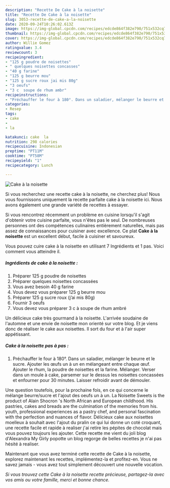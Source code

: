 ```yaml
---
description: "Recette De Cake à la noisette"
title: "Recette De Cake à la noisette"
slug: 3053-recette-de-cake-a-la-noisette
date: 2020-09-24T10:26:02.613Z
image: https://img-global.cpcdn.com/recipes/edcde864f382e790/751x532cq70/cake-a-la-noisette-photo-principale-de-la-recette.jpg
thumbnail: https://img-global.cpcdn.com/recipes/edcde864f382e790/751x532cq70/cake-a-la-noisette-photo-principale-de-la-recette.jpg
cover: https://img-global.cpcdn.com/recipes/edcde864f382e790/751x532cq70/cake-a-la-noisette-photo-principale-de-la-recette.jpg
author: Willie Gomez
ratingvalue: 3.4
reviewcount: 3
recipeingredient:
- "125 g poudre de noisettes"
- " quelques noisettes concasses"
- "40 g farine"
- "125 g beurre mou"
- "125 g sucre roux jai mis 80g"
- "3 oeufs"
- "3 c  soupe de rhum ambr"
recipeinstructions:
- "Préchauffer le four à 180°. Dans un saladier, mélanger le beurre et le sucre. Ajouter les œufs un à un en mélangeant entre chaque œuf. Ajouter le rhum, la poudre de noisettes et la farine. Mélanger. Verser dans un moule à cake, parsemer sur le dessus les noisettes concassées et enfourner pour 30 minutes. Laisser refroidir avant de démouler."
categories:
- Resep
tags:
- cake
- 
- la

katakunci: cake  la 
nutrition: 298 calories
recipecuisine: Indonesian
preptime: "PT11M"
cooktime: "PT58M"
recipeyield: "1"
recipecategory: Lunch

---
```



![Cake à la noisette](https://img-global.cpcdn.com/recipes/edcde864f382e790/751x532cq70/cake-a-la-noisette-photo-principale-de-la-recette.jpg)

Si vous recherchez une recette cake à la noisette, ne cherchez plus! Nous vous fournissons uniquement la recette parfaite cake à la noisette ici. Nous avons également une grande variété de recettes à essayer.

Si vous rencontrez récemment un problème en cuisine lorsqu'il s'agit d'obtenir votre cuisine parfaite, vous n'êtes pas le seul. De nombreuses personnes ont des compétences culinaires entièrement naturelles, mais pas assez de connaissances pour cuisiner avec excellence. Ce plat <strong> Cake à la noisette </strong> est un excellent début, facile à cuisiner et savoureux.

<!--inarticleads1-->

Vous pouvez cuire cake à la noisette en utilisant 7 Ingrédients et 1 pas. Voici comment vous atteindre il.

##### Ingrédients de cake à la noisette :

1. Préparer 125 g poudre de noisettes
1. Préparer  quelques noisettes concassées
1. Vous avez besoin 40 g farine
1. Vous devez vous préparer 125 g beurre mou
1. Préparer 125 g sucre roux (j’ai mis 80g)
1. Fournir 3 oeufs
1. Vous devez vous préparer 3 c à soupe de rhum ambré


Un délicieux cake très gourmand à la noisette. L&#39;arrivée soudaine de l&#39;automne et une envie de noisette mon orienté sur votre blog. Et je viens donc de réaliser le cake aux noisettes. Il sort du four et à l&#39;air super appétissant. 

<!--inarticleads2-->

##### Cake à la noisette pas à pas :

1. Préchauffer le four à 180°. Dans un saladier, mélanger le beurre et le sucre. Ajouter les œufs un à un en mélangeant entre chaque œuf. Ajouter le rhum, la poudre de noisettes et la farine. Mélanger. Verser dans un moule à cake, parsemer sur le dessus les noisettes concassées et enfourner pour 30 minutes. Laisser refroidir avant de démouler.


Une question toutefois, pour la prochaine fois, en ce qui concerne le mélange beurre/sucre et l&#39;ajout des oeufs un à un. La Noisette Sweets is the product of Alain Shocron &#39;s North African and European childhood. His pastries, cakes and breads are the culmination of the memories from his. youth, professional experiences as a pastry chef, and personal fascination with the perfection and nuances of flavor. Délicieux cake aux noisettes moelleux à souhait avec l&#39;ajout du pralin ce qui lui donne un coté croquant, une recette facile et rapide à realiser j&#39;ai retire les pépites de chocolat mais vous pouvez toujours les ajouter. Cette recette me vient du joli blog d&#39;Alexandra My Girly popotte un blog regorge de belles recettes je n&#39;ai pas hésité à realiser. 

<!--inarticleads1-->

<p>
Maintenant que vous avez terminé cette recette de Cake à la noisette, explorez maintenant les recettes, implémentez-la et profitez-en. Vous ne savez jamais - vous avez tout simplement découvert une nouvelle vocation.
</p>

<p>
<i>Si vous trouvez cette Cake à la noisette recette précieuse, partagez-la avec vos amis ou votre famille, merci et bonne chance.</i>
</p>
